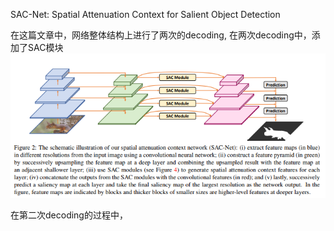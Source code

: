 SAC-Net: Spatial Attenuation Context for Salient Object Detection

在这篇文章中，网络整体结构上进行了两次的decoding, 在两次decoding中，添加了SAC模块 ![网络结构](https://github.com/sunshinee24/Paper/blob/master/images/SAC-Net1.png)

在第二次decoding的过程中，
